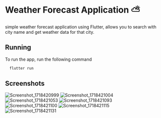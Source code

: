 
# Weather Forecast Application ⛅

simple weather forecast application using Flutter, allows you to search with city name and get weather data for that city.


## Running

To run the app, run the following command

```bash
  flutter run
```


## Screenshots

![Screenshot_1718420999](https://github.com/a7md5ater/isagha/assets/61307826/26245010-a3d7-4f73-a4f5-7f601c68331a)
![Screenshot_1718421004](https://github.com/a7md5ater/isagha/assets/61307826/7c5efca2-f2f1-4761-903c-95e6d774e540)
![Screenshot_1718421053](https://github.com/a7md5ater/isagha/assets/61307826/5d3881a9-9a69-4def-b1a4-a4d3b9d0d046)
![Screenshot_1718421093](https://github.com/a7md5ater/isagha/assets/61307826/216a64bf-1b00-4711-9058-c20bc1f96d5d)
![Screenshot_1718421100](https://github.com/a7md5ater/isagha/assets/61307826/ca175987-16c9-4ca5-9a87-7c16994253b9)
![Screenshot_1718421115](https://github.com/a7md5ater/isagha/assets/61307826/7f8dc0fc-bfc7-41fe-9e49-d94b06c15dd6)
![Screenshot_1718421131](https://github.com/a7md5ater/isagha/assets/61307826/58768ce2-a615-4b5e-8f13-b27eca2b314b)











